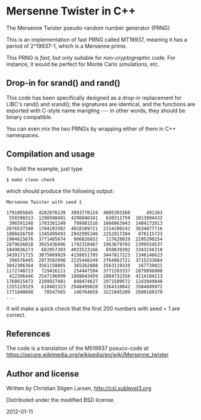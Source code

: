 Mersenne Twister in C++
=======================

The Mersenne Twister pseudo-random number generator (PRNG)

This is an implementation of fast PRNG called MT19937,
meaning it has a period of 2^19937-1, which is a Mersenne
prime.

This PRNG is *fast*, but only suitable for _non-cryptographic_ code.
For instance, it would be perfect for Monte Carlo simulations,
etc.

Drop-in for srand() and rand()
------------------------------

This code has been specifically designed as a drop-in replacement for LIBC's
rand() and srand(); the signatures are identical, and the functions are
exported with C-style name mangling --- in other words, they should be
binary compatible.

You can even mix the two PRNGs by wrapping either of them in C++ namespaces.

Compilation and usage
---------------------

To build the example, just type

    $ make clean check

which should produce the following output:

    Mersenne Twister with seed 1
    
    1791095845  4282876139  3093770124  4005303368      491263 
     550290313  1298508491  4290846341   630311759  1013994432 
     396591248  1703301249   799981516  1666063943  1484172013 
    2876537340  1704103302  4018109721  2314200242  3634877716 
    1800426750  1345499493  2942995346  2252917204   878115723 
    1904615676  3771485674   986026652   117628829  2295290254 
    2879636018  3925436996  1792310487  1963679703  2399554537 
    1849836273   602957303  4033523166   850839392  3343156310 
    3439171725  3075069929  4158651785  3447817223  1346146623 
     398576445  2973502998  2225448249  3764062721  3715233664 
    3842306364  3561158865   365262088  3563119320   167739021 
    1172740723   729416111   254447594  3771593337  2879896008 
     422396446  2547196999  1808643459  2884732358  4114104213 
    1768615473  2289927481   848474627  2971589572  1243949848 
    1355129329   610401323  2948499020  3364310042  3584689972 
    1771840848    78547565   146764659  3221845289  2680188370 
    ...

It will make a quick check that the first 200 numbers with seed = 1 are
correct.

References
----------
The code is a translation of the M519937 pseuco-code at 
https://secure.wikimedia.org/wikipedia/en/wiki/Mersenne_twister

Author and license
------------------
Written by Christian Stigen Larsen, http://csl.sublevel3.org

Distributed under the modified BSD license.

2012-01-11
